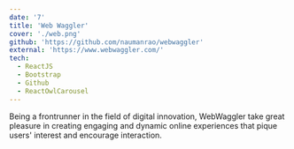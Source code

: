 ```yaml
---
date: '7'
title: 'Web Waggler'
cover: './web.png'
github: 'https://github.com/naumanrao/webwaggler'
external: 'https://www.webwaggler.com/'
tech:
  - ReactJS
  - Bootstrap
  - Github
  - ReactOwlCarousel
---
```


Being a frontrunner in the field of digital innovation, WebWaggler take great pleasure in creating engaging and dynamic online experiences that pique users' interest and encourage interaction.
